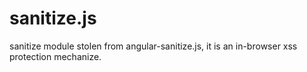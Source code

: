# sanitize.js
sanitize module stolen from angular-sanitize.js,  it is an in-browser xss protection mechanize.
